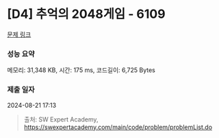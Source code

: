 # [D4] 추억의 2048게임 - 6109 

[문제 링크](https://swexpertacademy.com/main/code/problem/problemDetail.do?contestProbId=AWbrg9uabZsDFAWQ) 

### 성능 요약

메모리: 31,348 KB, 시간: 175 ms, 코드길이: 6,725 Bytes

### 제출 일자

2024-08-21 17:13



> 출처: SW Expert Academy, https://swexpertacademy.com/main/code/problem/problemList.do